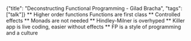 {"title": "Deconstructing Functional Programming - Gilad Bracha", "tags": ["talk"]}
** Higher order functions
Functions are first class
** Controlled effects
** Monads are not needed
** Hindley-Milner is overhyped
** Killer app is live coding, easier without effects
** FP is a style of programming and a culture
